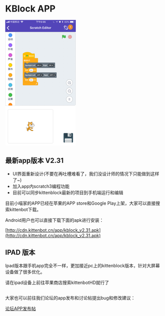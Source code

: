 # KBlock APP

![](./images/kblock_main.PNG)

## 最新app版本 **V2.31**
- UI界面重新设计(不要在再吐槽难看了，我们没设计师的情况下只能做到这样了~)
- 加入app内scratch3编程功能
- 目前可以同步kittenblock最新的项目到手机端运行和编辑


目前小喵家的APP已经在苹果的APP store和Google Play上架，大家可以直接搜索kittenbot下载。

Android用户也可以直接下载下面的apk进行安装：

[http://cdn.kittenbot.cn/app/kblock_v2.31.apk](http://cdn.kittenbot.cn/app/kblock_v2.31.apk)

## IPAD 版本

Ipad版本跟手机app完全不一样，更加接近pc上的kittenblock版本，针对大屏幕设备做了很多优化。

请在ipad设备上前往苹果商店搜索kittenbotHD就行了

## 

大家也可以前往我们论坛的app发布和讨论帖提出bug和修改建议：

[论坛APP发布帖](http://kittenbot.cn/bbs/forum.php?mod=viewthread&tid=241&extra=page%3D1)


